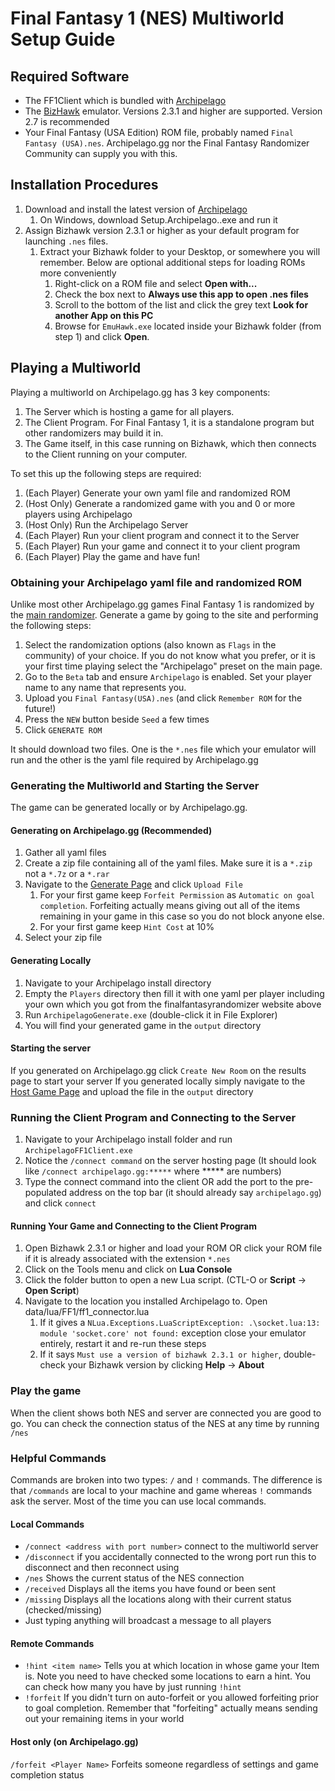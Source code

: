 # Final Fantasy 1 (NES) Multiworld Setup Guide

## Required Software
- The FF1Client which is bundled with [Archipelago](https://github.com/ArchipelagoMW/Archipelago/releases)
- The [BizHawk](http://tasvideos.org/BizHawk.html) emulator. Versions 2.3.1 and higher are supported. 
  Version 2.7 is recommended
- Your Final Fantasy (USA Edition) ROM file, probably named `Final Fantasy (USA).nes`. Archipelago.gg nor the Final
  Fantasy Randomizer Community can supply you with this.

## Installation Procedures
1. Download and install the latest version of [Archipelago](https://github.com/ArchipelagoMW/Archipelago/releases)
   1. On Windows, download Setup.Archipelago.<HighestVersion>.exe and run it
2. Assign Bizhawk version 2.3.1 or higher as your default program for launching `.nes` files.
    1. Extract your Bizhawk folder to your Desktop, or somewhere you will remember. Below are optional additional
       steps for loading ROMs more conveniently
       1. Right-click on a ROM file and select **Open with...**
       2. Check the box next to **Always use this app to open .nes files**
       3. Scroll to the bottom of the list and click the grey text **Look for another App on this PC**
       4. Browse for `EmuHawk.exe` located inside your Bizhawk folder (from step 1) and click **Open**.

## Playing a Multiworld
Playing a multiworld on Archipelago.gg has 3 key components:
1. The Server which is hosting a game for all players.
2. The Client Program. For Final Fantasy 1, it is a standalone program but other randomizers may build it in.
3. The Game itself, in this case running on Bizhawk, which then connects to the Client running on your computer.

To set this up the following steps are required:
1. (Each Player) Generate your own yaml file and randomized ROM
2. (Host Only) Generate a randomized game with you and 0 or more players using Archipelago
3. (Host Only) Run the Archipelago Server
4. (Each Player) Run your client program and connect it to the Server
5. (Each Player) Run your game and connect it to your client program
6. (Each Player) Play the game and have fun!

### Obtaining your Archipelago yaml file and randomized ROM
Unlike most other Archipelago.gg games Final Fantasy 1 is randomized by the 
[main randomizer](https://finalfantasyrandomizer.com/). Generate a game by going to the site and performing the
following steps:
1. Select the randomization options (also known as `Flags` in the community) of your choice. If you do not know what 
you prefer, or it is your first time playing select the "Archipelago" preset on the main page.
2. Go to the `Beta` tab and ensure `Archipelago` is enabled. Set your player name to any name that represents you.
3. Upload you `Final Fantasy(USA).nes` (and click `Remember ROM` for the future!)
4. Press the `NEW` button beside `Seed` a few times
5. Click `GENERATE ROM`

It should download two files. One is the `*.nes` file which your emulator will run and the other is the yaml file
required by Archipelago.gg

### Generating the Multiworld and Starting the Server
The game can be generated locally or by Archipelago.gg.

#### Generating on Archipelago.gg (Recommended)
1. Gather all yaml files
2. Create a zip file containing all of the yaml files. Make sure it is a `*.zip` not a `*.7z` or a `*.rar`
3. Navigate to the [Generate Page](https://archipelago.gg/generate) and click `Upload File`
   1. For your first game keep `Forfeit Permission` as `Automatic on goal completion`. Forfeiting actually means
      giving out all of the items remaining in your game in this case so you do not block anyone else.
   2. For your first game keep `Hint Cost` at 10%
4. Select your zip file

#### Generating Locally
1. Navigate to your Archipelago install directory
2. Empty the `Players` directory then fill it with one yaml per player including your own which you got from the 
   finalfantasyrandomizer website above
3. Run `ArchipelagoGenerate.exe` (double-click it in File Explorer)
4. You will find your generated game in the `output` directory

#### Starting the server
If you generated on Archipelago.gg click `Create New Room` on the results page to start your server
If you generated locally simply navigate to the [Host Game Page](https://archipelago.gg/uploads) and upload the file
in the `output` directory

### Running the Client Program and Connecting to the Server
1. Navigate to your Archipelago install folder and run `ArchipelagoFF1Client.exe`
2. Notice the `/connect command` on the server hosting page (It should look like `/connect archipelago.gg:*****` where 
   ***** are numbers)
3. Type the connect command into the client OR add the port to the pre-populated address on the top bar (it should
   already say `archipelago.gg`) and click `connect`

#### Running Your Game and Connecting to the Client Program
1. Open Bizhawk 2.3.1 or higher and load your ROM OR 
   click your ROM file if it is already associated with the extension `*.nes`
2. Click on the Tools menu and click on **Lua Console**
3. Click the folder button to open a new Lua script. (CTL-O or **Script** -> **Open Script**)
4. Navigate to the location you installed Archipelago to. Open data/lua/FF1/ff1_connector.lua
   1. If it gives a `NLua.Exceptions.LuaScriptException: .\socket.lua:13: module 'socket.core' not found:` exception
   close your emulator entirely, restart it and re-run these steps
   2. If it says `Must use a version of bizhawk 2.3.1 or higher`, double-check your Bizhawk version by clicking 
   **Help** -> **About**

### Play the game
When the client shows both NES and server are connected you are good to go. You can check the connection status of the
NES at any time by running `/nes`

### Helpful Commands
Commands are broken into two types: `/` and `!` commands. The difference is that `/commands` are local to your machine
and game whereas `!` commands ask the server. Most of the time you can use local commands.

#### Local Commands
- `/connect <address with port number>` connect to the multiworld server
- `/disconnect` if you accidentally connected to the wrong port run this to disconnect and then reconnect using
- `/nes` Shows the current status of the NES connection
- `/received` Displays all the items you have found or been sent
- `/missing` Displays all the locations along with their current status (checked/missing)
- Just typing anything will broadcast a message to all players

#### Remote Commands
- `!hint <item name>` Tells you at which location in whose game your Item is. Note you need to have checked some locations
to earn a hint. You can check how many you have by just running `!hint`
- `!forfeit` If you didn't turn on auto-forfeit or you allowed forfeiting prior to goal completion. Remember that
"forfeiting" actually means sending out your remaining items in your world

#### Host only (on Archipelago.gg)
`/forfeit <Player Name>` Forfeits someone regardless of settings and game completion status
